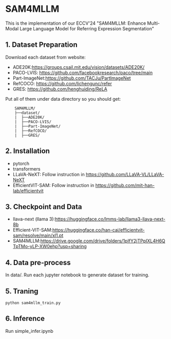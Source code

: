 # SAM4MLLM
This is the implementation of our ECCV'24 "SAM4MLLM: Enhance Multi-Modal Large Language Model for Referring Expression Segmentation"

## 1. Dataset Preparation
Download each dataset from website:
- ADE20K:https://groups.csail.mit.edu/vision/datasets/ADE20K/
- PACO-LVIS: https://github.com/facebookresearch/paco/tree/main
- Part-ImageNet:https://github.com/TACJu/PartImageNet
- RefCOCO: https://github.com/lichengunc/refer
- GRES: https://github.com/henghuiding/ReLA


Put all of them under data directory so you should get:

```
    SAM4MLLM/
    ├──dataset/
    |  ├──ADE20K/
    |  ├──PACO-LVIS/
    |  ├──Part-ImageNet/
    |  ├──RefCOCO/
    |  ├──GRES/
```


## 2. Installation
- pytorch
- transformers
- LLaVA-NeXT: Follow instruction in https://github.com/LLaVA-VL/LLaVA-NeXT
- EfficientVIT-SAM: Follow instruction in https://github.com/mit-han-lab/efficientvit

## 3. Checkpoint and Data
- llava-next (llama 3):https://huggingface.co/lmms-lab/llama3-llava-next-8b
- Efficient-VIT-SAM:https://huggingface.co/han-cai/efficientvit-sam/resolve/main/xl1.pt
- SAM4MLLM:https://drive.google.com/drive/folders/1pIfY2jTPpIXL4H6QTpTMo-yLP-XW0ehp?usp=sharing

## 4. Data pre-process
In data/.
Run each jupyter notebook to generate dataset for training.

## 5. Traning
```
python sam4mllm_train.py
```

## 6. Inference 
Run simple_infer.ipynb
